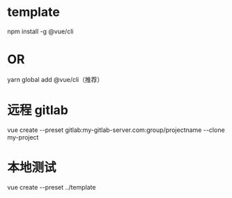 # template

npm install -g @vue/cli

# OR

yarn global add @vue/cli（推荐）

# 远程 gitlab

vue create --preset gitlab:my-gitlab-server.com:group/projectname --clone my-project

# 本地测试

vue create --preset ../template <my-project>
